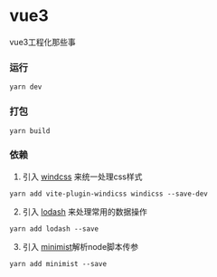 # vue3
vue3工程化那些事

### 运行 

```
yarn dev
```

### 打包

```
yarn build
```

### 依赖

1. 引入 [windcss](https://cn.windicss.org/) 来统一处理css样式

```
yarn add vite-plugin-windicss windicss --save-dev
```

2. 引入 [lodash](https://lodash.com/) 来处理常用的数据操作

```
yarn add lodash --save
```
3. 引入 [minimist](https://www.npmjs.com/package/minimist)解析node脚本传参

```
yarn add minimist --save
```
